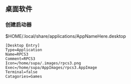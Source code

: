 ## 桌面软件
### 创建启动器
$HOME/.local/share/applications/AppNameHere.desktop

```
[Desktop Entry]
Type=Application
Name=RPCS3
Comment=RPCS3
Icon=/home/supa/.images/rpcs3.png
Exec=/home/supa/AppImages/rpcs3.AppImage
Terminal=false
Catagories=Games

```
